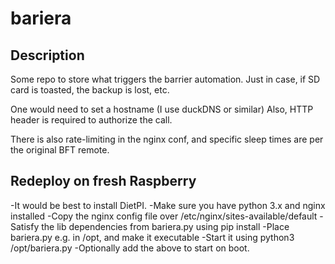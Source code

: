 # bariera

## Description
Some repo to store what triggers the barrier automation.
Just in case, if SD card is toasted, the backup is lost, etc.

One would need to set a hostname (I use duckDNS or similar) 
Also, HTTP header is required to authorize the call.

There is also rate-limiting in the nginx conf, and specific 
sleep times are per the original BFT remote.

## Redeploy on fresh Raspberry

-It would be best to install DietPI.
-Make sure you have python 3.x and nginx installed
-Copy the nginx config  file over /etc/nginx/sites-available/default
-Satisfy the lib dependencies from bariera.py using pip install
-Place bariera.py e.g. in /opt, and make it executable
-Start it using python3 /opt/bariera.py
-Optionally  add the above to start on boot.
